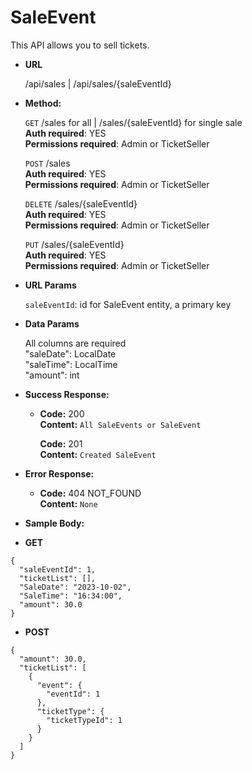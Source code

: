 # **SaleEvent**

This API allows you to sell tickets.

- **URL**

  /api/sales | /api/sales/{saleEventId}

- **Method:**

  `GET` /sales for all | /sales/{saleEventId} for single sale<br />
  **Auth required**: YES<br />
  **Permissions required**: Admin or TicketSeller<br />

  `POST` /sales<br />
  **Auth required**: YES<br />
  **Permissions required**: Admin or TicketSeller<br />

  `DELETE` /sales/{saleEventId}<br />
  **Auth required**: YES<br />
  **Permissions required**: Admin or TicketSeller<br />

  `PUT` /sales/{saleEventId}<br />
  **Auth required**: YES<br />
  **Permissions required**: Admin or TicketSeller<br />

- **URL Params**

  `saleEventId`: id for SaleEvent entity, a primary key

- **Data Params**

  All columns are required<br />
  "saleDate": LocalDate<br />
  "saleTime": LocalTime<br />
  "amount": int

- **Success Response:**

  - **Code:** 200 <br />
    **Content:** `All SaleEvents or SaleEvent`

    **Code:** 201 <br />
    **Content:** `Created SaleEvent`

- **Error Response:**

  - **Code:** 404 NOT_FOUND <br />
    **Content:** `None`

- **Sample Body:**

- **GET**

```
{
  "saleEventId": 1,
  "ticketList": [],
  "SaleDate": "2023-10-02",
  "SaleTime": "16:34:00",
  "amount": 30.0
}
```

- **POST**

```
{
  "amount": 30.0,
  "ticketList": [
    {
      "event": {
        "eventId": 1
      },
      "ticketType": {
        "ticketTypeId": 1
      }
    }
  ]
}
```
